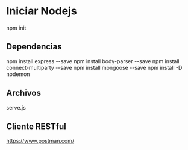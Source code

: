 # Iniciar Nodejs 

npm init

## Dependencias 
npm install express --save
npm install body-parser --save
npm install connect-multiparty --save
npm install mongoose --save
npm install -D nodemon

## Archivos 
serve.js

## Cliente RESTful
https://www.postman.com/